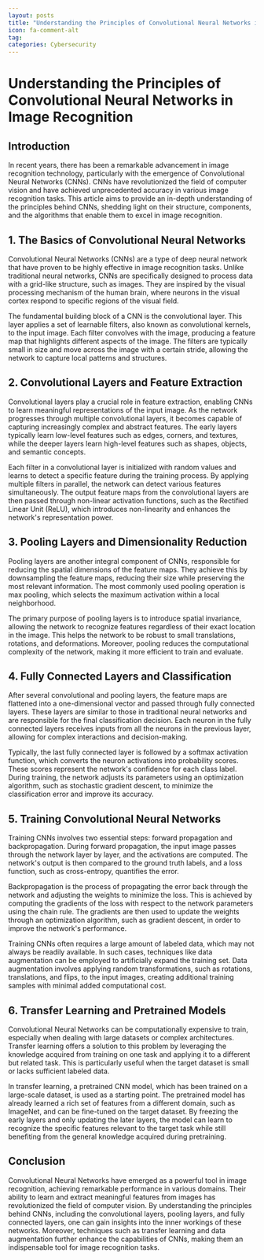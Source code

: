```yaml
---
layout: posts
title: "Understanding the Principles of Convolutional Neural Networks in Image Recognition"
icon: fa-comment-alt
tag:      
categories: Cybersecurity
---
```



# Understanding the Principles of Convolutional Neural Networks in Image Recognition

## Introduction

In recent years, there has been a remarkable advancement in image recognition technology, particularly with the emergence of Convolutional Neural Networks (CNNs). CNNs have revolutionized the field of computer vision and have achieved unprecedented accuracy in various image recognition tasks. This article aims to provide an in-depth understanding of the principles behind CNNs, shedding light on their structure, components, and the algorithms that enable them to excel in image recognition.

## 1. The Basics of Convolutional Neural Networks

Convolutional Neural Networks (CNNs) are a type of deep neural network that have proven to be highly effective in image recognition tasks. Unlike traditional neural networks, CNNs are specifically designed to process data with a grid-like structure, such as images. They are inspired by the visual processing mechanism of the human brain, where neurons in the visual cortex respond to specific regions of the visual field.

The fundamental building block of a CNN is the convolutional layer. This layer applies a set of learnable filters, also known as convolutional kernels, to the input image. Each filter convolves with the image, producing a feature map that highlights different aspects of the image. The filters are typically small in size and move across the image with a certain stride, allowing the network to capture local patterns and structures.

## 2. Convolutional Layers and Feature Extraction

Convolutional layers play a crucial role in feature extraction, enabling CNNs to learn meaningful representations of the input image. As the network progresses through multiple convolutional layers, it becomes capable of capturing increasingly complex and abstract features. The early layers typically learn low-level features such as edges, corners, and textures, while the deeper layers learn high-level features such as shapes, objects, and semantic concepts.

Each filter in a convolutional layer is initialized with random values and learns to detect a specific feature during the training process. By applying multiple filters in parallel, the network can detect various features simultaneously. The output feature maps from the convolutional layers are then passed through non-linear activation functions, such as the Rectified Linear Unit (ReLU), which introduces non-linearity and enhances the network's representation power.

## 3. Pooling Layers and Dimensionality Reduction

Pooling layers are another integral component of CNNs, responsible for reducing the spatial dimensions of the feature maps. They achieve this by downsampling the feature maps, reducing their size while preserving the most relevant information. The most commonly used pooling operation is max pooling, which selects the maximum activation within a local neighborhood.

The primary purpose of pooling layers is to introduce spatial invariance, allowing the network to recognize features regardless of their exact location in the image. This helps the network to be robust to small translations, rotations, and deformations. Moreover, pooling reduces the computational complexity of the network, making it more efficient to train and evaluate.

## 4. Fully Connected Layers and Classification

After several convolutional and pooling layers, the feature maps are flattened into a one-dimensional vector and passed through fully connected layers. These layers are similar to those in traditional neural networks and are responsible for the final classification decision. Each neuron in the fully connected layers receives inputs from all the neurons in the previous layer, allowing for complex interactions and decision-making.

Typically, the last fully connected layer is followed by a softmax activation function, which converts the neuron activations into probability scores. These scores represent the network's confidence for each class label. During training, the network adjusts its parameters using an optimization algorithm, such as stochastic gradient descent, to minimize the classification error and improve its accuracy.

## 5. Training Convolutional Neural Networks

Training CNNs involves two essential steps: forward propagation and backpropagation. During forward propagation, the input image passes through the network layer by layer, and the activations are computed. The network's output is then compared to the ground truth labels, and a loss function, such as cross-entropy, quantifies the error.

Backpropagation is the process of propagating the error back through the network and adjusting the weights to minimize the loss. This is achieved by computing the gradients of the loss with respect to the network parameters using the chain rule. The gradients are then used to update the weights through an optimization algorithm, such as gradient descent, in order to improve the network's performance.

Training CNNs often requires a large amount of labeled data, which may not always be readily available. In such cases, techniques like data augmentation can be employed to artificially expand the training set. Data augmentation involves applying random transformations, such as rotations, translations, and flips, to the input images, creating additional training samples with minimal added computational cost.

## 6. Transfer Learning and Pretrained Models

Convolutional Neural Networks can be computationally expensive to train, especially when dealing with large datasets or complex architectures. Transfer learning offers a solution to this problem by leveraging the knowledge acquired from training on one task and applying it to a different but related task. This is particularly useful when the target dataset is small or lacks sufficient labeled data.

In transfer learning, a pretrained CNN model, which has been trained on a large-scale dataset, is used as a starting point. The pretrained model has already learned a rich set of features from a different domain, such as ImageNet, and can be fine-tuned on the target dataset. By freezing the early layers and only updating the later layers, the model can learn to recognize the specific features relevant to the target task while still benefiting from the general knowledge acquired during pretraining.

## Conclusion

Convolutional Neural Networks have emerged as a powerful tool in image recognition, achieving remarkable performance in various domains. Their ability to learn and extract meaningful features from images has revolutionized the field of computer vision. By understanding the principles behind CNNs, including the convolutional layers, pooling layers, and fully connected layers, one can gain insights into the inner workings of these networks. Moreover, techniques such as transfer learning and data augmentation further enhance the capabilities of CNNs, making them an indispensable tool for image recognition tasks.